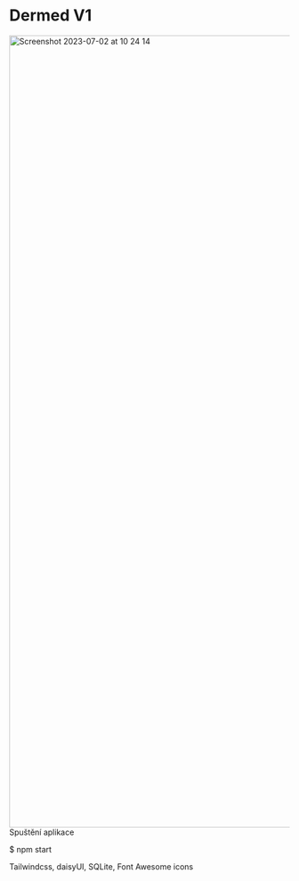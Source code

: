 # Dermed V1 
<img width="1424" alt="Screenshot 2023-07-02 at 10 24 14" src="https://github.com/petrhromadka/Dermed/assets/109349500/f0bc6e34-ece3-4931-b162-e8a80ca75068">
Spuštění aplikace 


$ npm start 


Tailwindcss, daisyUI, SQLite, Font Awesome icons 

